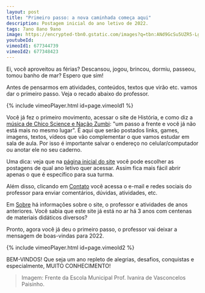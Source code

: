 ```yaml
---
layout: post
title: "Primeiro passo: a nova caminhada começa aqui"
description: Postagem inicial do ano letivo de 2022.
tags: 7ano 8ano 9ano
image: https://encrypted-tbn0.gstatic.com/images?q=tbn:ANd9GcSu5UZR5-Lgo-vRNwT_oVpqnlKFMSPscIGPVQ&usqp=CAU 
youtubeId: 
vimeoId1: 677344739
vimeoId2: 677348423
---
```


Ei, você aproveitou as férias? Descansou, jogou, brincou, dormiu, passeou, tomou banho de mar? Espero que sim!

Antes de pensarmos em atividades, conteúdos, textos que virão etc. vamos dar o primeiro passo. Veja o recado abaixo do professor.

{% include vimeoPlayer.html id=page.vimeoId1 %}

Você já fez o primeiro movimento, acessar o site de História, e como diz a [música de Chico Science e Nação Zumbi](https://www.youtube.com/watch?v=FaIT-WYOtms): "um passo a frente e você já não está mais no mesmo lugar". É aqui que serão postados links, games, imagens, textos, vídeos que vão complementar o que vamos estudar em sala de aula. Por isso é importante salvar o endereço no celular/computador ou anotar ele no seu caderno.

Uma dica: veja que na [página inicial do site](https://0jonjo.github.io/arcada/) você pode escolher as postagens de qual ano letivo quer acessar. Assim fica mais fácil abrir apenas o que é específico para sua turma.

Além disso, clicando em [Contato](https://0jonjo.github.io/arcada/contact.html) você acessa o e-mail e redes sociais do professor para enviar comentários, dúvidas, atividades, etc.

Em [Sobre](https://0jonjo.github.io/arcada/about.html) há informações sobre o site, o professor e atividades de anos anteriores. Você sabia que este site já está no ar há 3 anos com centenas de materiais didáticos diversos?

Pronto, agora você já deu o primeiro passo, o professor vai deixar a mensagem de boas-vindas para 2022.

{% include vimeoPlayer.html id=page.vimeoId2 %}

BEM-VINDOS! Que seja um ano repleto de alegrias, desafios, conquistas e especialmente, MUITO CONHECIMENTO! 

> Imagem: Frente da Escola Municipal Prof. Ivanira de Vasconcelos Paisinho.